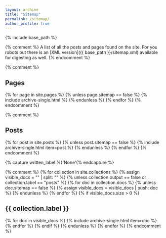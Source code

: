 ```yaml
---
layout: archive
title: "Sitemap"
permalink: /sitemap/
author_profile: true
---
```


{% include base_path %}

{%
comment
%}
A list of all the posts and pages found on the site. For you robots out there is an [XML version]({{ base_path }}/sitemap.xml) available for digesting as well.
{%
endcomment
%}

{%
comment
%}
<h2>Pages</h2>
{% for page in site.pages %}
  {% unless page.sitemap == false %}
    {% include archive-single.html %}
  {% endunless %}
{% endfor %}
{%
endcomment
%}

{%
comment
%}
<h2>Posts</h2>
{% for post in site.posts %}
  {% unless post.sitemap == false %}
    {% include archive-single.html item=post %}
  {% endunless %}
{% endfor %}
{%
endcomment
%}

{% capture written_label %}'None'{% endcapture %}

{%
comment
%}
{% for collection in site.collections %}
  {% assign visible_docs = "" | split: "" %}
  {% unless collection.output == false or collection.label == "posts" %}
    {% for doc in collection.docs %}
      {% unless doc.sitemap == false %}
        {% assign visible_docs = visible_docs | push: doc %}
      {% endunless %}
    {% endfor %}
    {% if visible_docs.size > 0 %}
      <h2>{{ collection.label }}</h2>
      {% for doc in visible_docs %}
        {% include archive-single.html item=doc %}
      {% endfor %}
    {% endif %}
  {% endunless %}
{% endfor %}
{%
endcomment
%}
